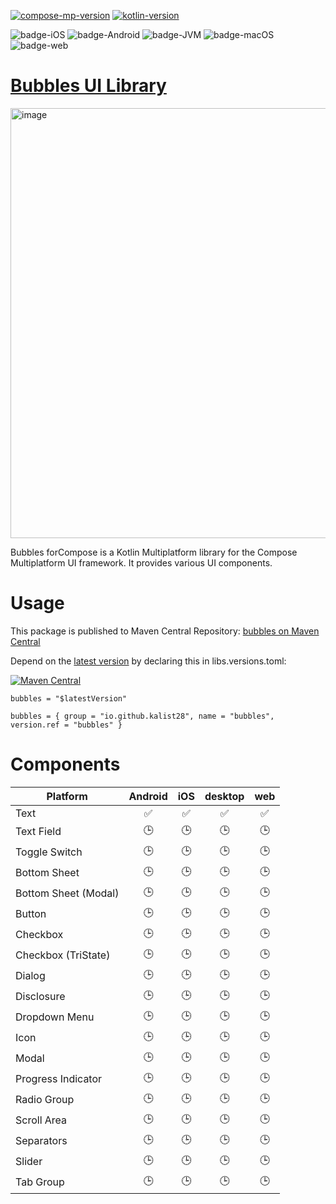 [![compose-mp-version](https://img.shields.io/badge/compose--multiplatform-1.8.2-blue)](https://github.com/JetBrains/compose-multiplatform)
[![kotlin-version](https://img.shields.io/badge/kotlin-2.2.0-purple)](https://github.com/JetBrains/kotlin)

![badge-iOS](https://img.shields.io/badge/Platform-iOS-lightgray)
![badge-Android](https://img.shields.io/badge/Platform-Android-brightgreen)
![badge-JVM](https://img.shields.io/badge/Platform-JVM-orange)
![badge-macOS](https://img.shields.io/badge/Platform-macOS-purple)
![badge-web](https://img.shields.io/badge/Platform-Web-blue)

# [Bubbles UI Library](https://www.figma.com/community/file/1083709601534538452/bubbles-ui-library-v1-0-4)


<img width="1150" height="688" alt="image" src="https://github.com/user-attachments/assets/b85bbe43-3247-46eb-99cd-15925fee6743" />


Bubbles forCompose is a Kotlin Multiplatform library for the Compose Multiplatform UI framework. It provides various UI components.

# Usage

This package is published to Maven Central Repository: [bubbles on Maven Central](https://central.sonatype.com/artifact/io.github.kalist28/bubbles)

Depend on the [latest version](https://github.com/kalist28/compose-cupertino/releases) by declaring this in libs.versions.toml:

[![Maven Central](https://img.shields.io/maven-central/v/io.github.kalist28/bubbles)](https://maven-badges.herokuapp.com/maven-central/io.github.kalist28/bubbles)
```
bubbles = "$latestVersion"

bubbles = { group = "io.github.kalist28", name = "bubbles", version.ref = "bubbles" }
```

# Components

| Platform             | Android | iOS | desktop | web |
|----------------------|:-------:|:---:|:-------:|:---:|
| Text                 |   ✅    | ✅  |   ✅    | ✅  |
| Text Field           |   🕒    | 🕒  |   🕒    | 🕒  |
| Toggle Switch        |   🕒    | 🕒  |   🕒    | 🕒  |
| Bottom Sheet         |   🕒    | 🕒  |   🕒    | 🕒  |
| Bottom Sheet (Modal) |   🕒    | 🕒  |   🕒    | 🕒  |
| Button               |   🕒    | 🕒  |   🕒    | 🕒  |
| Checkbox             |   🕒    | 🕒  |   🕒    | 🕒  |
| Checkbox (TriState)  |   🕒    | 🕒  |   🕒    | 🕒  |
| Dialog               |   🕒    | 🕒  |   🕒    | 🕒  |
| Disclosure           |   🕒    | 🕒  |   🕒    | 🕒  |
| Dropdown Menu        |   🕒    | 🕒  |   🕒    | 🕒  |
| Icon                 |   🕒    | 🕒  |   🕒    | 🕒  |
| Modal                |   🕒    | 🕒  |   🕒    | 🕒  |
| Progress Indicator   |   🕒    | 🕒  |   🕒    | 🕒  |
| Radio Group          |   🕒    | 🕒  |   🕒    | 🕒  |
| Scroll Area          |   🕒    | 🕒  |   🕒    | 🕒  |
| Separators           |   🕒    | 🕒  |   🕒    | 🕒  |
| Slider               |   🕒    | 🕒  |   🕒    | 🕒  |
| Tab Group            |   🕒    | 🕒  |   🕒    | 🕒  |
